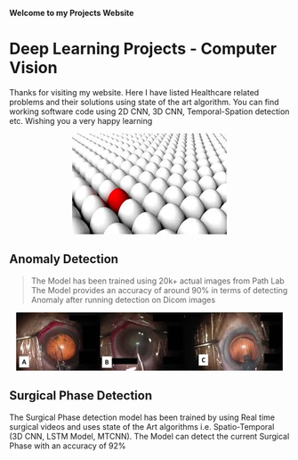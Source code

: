 
**Welcome to my Projects Website**


# Deep Learning Projects - Computer Vision

Thanks for visiting my website. Here I have listed Healthcare related problems and their solutions using state of the art algorithm. You can find working software code
using 2D CNN, 3D CNN, Temporal-Spation detection etc. Wishing you a very happy learning

<center><img src="assets/img/anomaly.jpg "/></center>

## Anomaly Detection

> The Model has been trained using 20k+ actual images from Path Lab
The Model provides an accuracy of around 90% in terms of detecting Anomaly after running detection on Dicom images

<center><img src="assets/img/phase.jpg "/></center>

## Surgical Phase Detection

The Surgical Phase detection model has been trained by using Real time surgical videos and uses state of the Art algorithms i.e. Spatio-Temporal (3D CNN, LSTM Model, MTCNN). The Model can detect the current Surgical Phase with an accuracy of 92%




